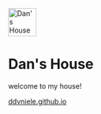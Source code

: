 <img width="57" alt="Dan's House" src="https://github.com/user-attachments/assets/a1736af8-219b-46c1-9db4-225c85809354">

# Dan's House

welcome to my house!

[ddvniele.github.io](https://ddvniele.github.io)
